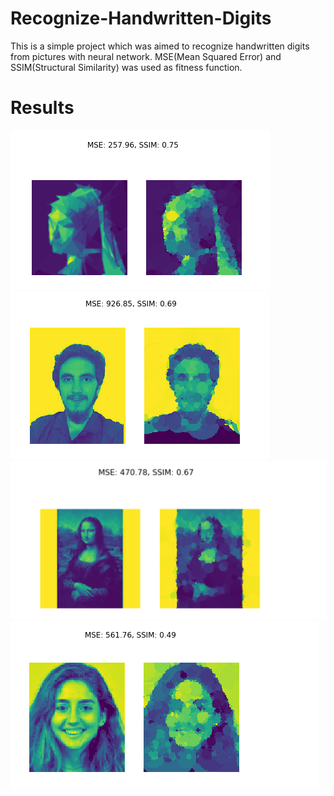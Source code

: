 # Recognize-Handwritten-Digits
This is a simple project which was aimed to recognize handwritten digits from pictures with neural network. MSE(Mean Squared Error) and SSIM(Structural Similarity) was used as fitness function.
# Results
![alt text](/img/1.png)
![alt text](/img/3.png)
![alt text](/img/6.png)
![alt text](/img/deneme2.png)
